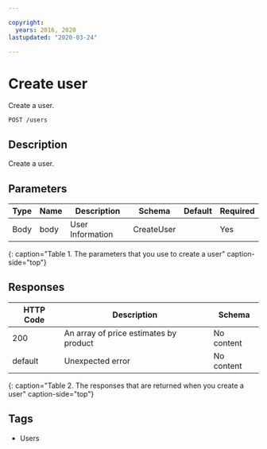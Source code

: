 ```yaml
---

copyright:
  years: 2016, 2020
lastupdated: "2020-03-24"

---
```


# Create user

Create a user.

```
POST /users
```

## Description

Create a user.

## Parameters

|Type|Name|Description|Schema|Default|Required|
|----|----|-----------|------|-------|--------|
|Body|body|User Information|CreateUser| |Yes|
{: caption="Table 1. The parameters that you use to create a user" caption-side="top"}

## Responses

|HTTP Code|Description|Schema|
|---------|-----------|------|
|200|An array of price estimates by product|No content|
|default|Unexpected error|No content|
{: caption="Table 2. The responses that are returned when you create a user" caption-side="top"}

## Tags

* Users
